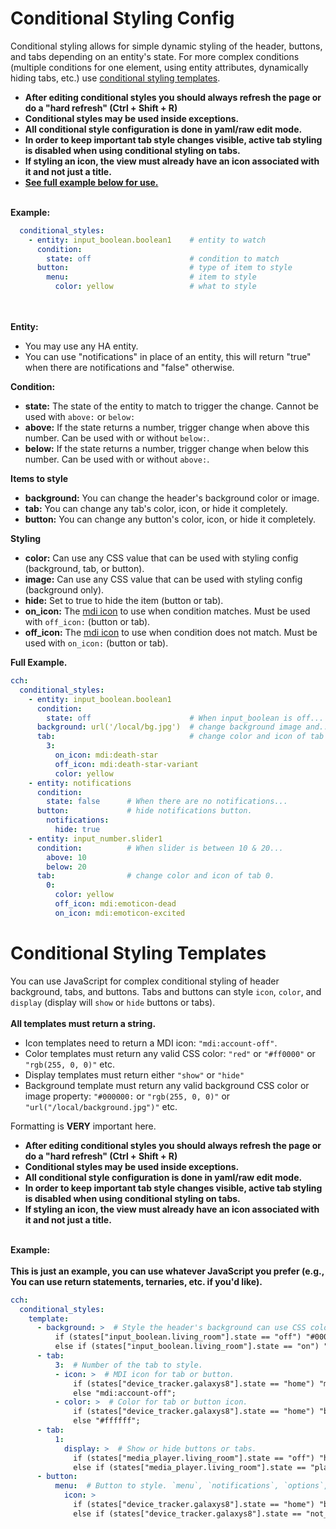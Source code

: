 # Conditional Styling Config

Conditional styling allows for simple dynamic styling of the header, buttons, and tabs depending on an entity's state.
For more complex conditions (multiple conditions for one element, using entity attributes, dynamically hiding tabs, etc.) use [conditional styling templates](https://maykar.github.io/compact-custom-header/Conditional-Styling-Templates/).

* **After editing conditional styles you should always refresh the page or do a "hard refresh" (Ctrl + Shift + R)**
* **Conditional styles may be used inside exceptions.**
* **All conditional style configuration is done in yaml/raw edit mode.**
* **In order to keep important tab style changes visible, active tab styling is disabled when using conditional styling on tabs.**
* **If styling an icon, the view must already have an icon associated with it and not just a title.**
* **[See full example below for use.](#full-example)**
<br><br>

**Example:**

```yaml
  conditional_styles:
    - entity: input_boolean.boolean1    # entity to watch
      condition:                     
        state: off                      # condition to match
      button:                           # type of item to style
        menu:                           # item to style
          color: yellow                 # what to style
```
<br><br>
**Entity:**

* You may use any HA entity.
* You can use "notifications" in place of an entity, this will return "true" when there are notifications and "false" otherwise.

**Condition:**

* **state:** The state of the entity to match to trigger the change. Cannot be used with `above:` or `below:`
* **above:** If the state returns a number, trigger change when above this number. Can be used with or without `below:`.
* **below:** If the state returns a number, trigger change when below this number. Can be used with or without `above:`.

**Items to style**

* **background:** You can change the header's background color or image.
* **tab:** You can change any tab's color, icon, or hide it completely.
* **button:** You can change any button's color, icon, or hide it completely.

**Styling**

* **color:** Can use any CSS value that can be used with styling config (background, tab, or button).
* **image:** Can use any CSS value that can be used with styling config (background only).
* **hide:** Set to true to hide the item (button or tab).
* **on_icon:** The [mdi icon](https://materialdesignicons.com/) to use when condition matches. Must be used with `off_icon:` (button or tab).
* **off_icon:** The [mdi icon](https://materialdesignicons.com/) to use when condition does not match. Must be used with `on_icon:` (button or tab).

**Full Example.**
```yaml
cch:
  conditional_styles:
    - entity: input_boolean.boolean1
      condition:
        state: off                      # When input_boolean is off...
      background: url('/local/bg.jpg')  # change background image and...
      tab:                              # change color and icon of tab 3
        3:
          on_icon: mdi:death-star
          off_icon: mdi:death-star-variant
          color: yellow
    - entity: notifications
      condition:
        state: false      # When there are no notifications...
      button:             # hide notifications button.
        notifications:
          hide: true
    - entity: input_number.slider1
      condition:          # When slider is between 10 & 20...
        above: 10
        below: 20
      tab:                # change color and icon of tab 0.
        0:
          color: yellow
          off_icon: mdi:emoticon-dead
          on_icon: mdi:emoticon-excited
```

# Conditional Styling Templates

You can use JavaScript for complex conditional styling of header background, tabs, and buttons.
Tabs and buttons can style `icon`, `color`, and `display` (display will `show` or `hide` buttons or tabs).<br><br>
**All templates must return a string.**
* Icon templates need to return a MDI icon: `"mdi:account-off"`.
* Color templates must return any valid CSS color: `"red"` or `"#ff0000"` or `"rgb(255, 0, 0)"` etc.
* Display templates must return either `"show"` or `"hide"`
* Background template must return any valid background CSS color or image property: `"#000000:` or `"rgb(255, 0, 0)"` or `"url("/local/background.jpg")"` etc.

Formatting is **VERY** important here.

* **After editing conditional styles you should always refresh the page or do a "hard refresh" (Ctrl + Shift + R)**
* **Conditional styles may be used inside exceptions.**
* **All conditional style configuration is done in yaml/raw edit mode.**
* **In order to keep important tab style changes visible, active tab styling is disabled when using conditional styling on tabs.**
* **If styling an icon, the view must already have an icon associated with it and not just a title.**
<br><br>

**Example:**<br><br>
**This is just an example, you can use whatever JavaScript you prefer (e.g., You can use return statements, ternaries, etc. if you'd like).**
```yaml
cch:
  conditional_styles:
    template:
      - background: >  # Style the header's background can use CSS colors or background images.
          if (states["input_boolean.living_room"].state == "off") "#000";
          else if (states["input_boolean.living_room"].state == "on") "url('/local/bg.jpg')";
      - tab:
          3:  # Number of the tab to style.
          - icon: >  # MDI icon for tab or button.
              if (states["device_tracker.galaxys8"].state == "home") "mdi:account";
              else "mdi:account-off";
          - color: >  # Color for tab or button icon.
              if (states["device_tracker.galaxys8"].state == "home") "blue";
              else "#ffffff";
      - tab:
          1:
            display: >  # Show or hide buttons or tabs.
              if (states["media_player.living_room"].state == "off") "hide";
              else if (states["media_player.living_room"].state == "playing") "show";
      - button:
          menu:  # Button to style. `menu`, `notifications`, `options`, or `voice`.
            icon: >
              if (states["device_tracker.galaxys8"].state == "home") "blue";
              else if (states["device_tracker.galaxys8"].state == "not_home") "#ffffff";
```